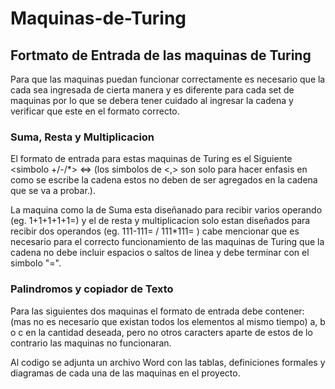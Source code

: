 
# Maquinas-de-Turing


## Fortmato de Entrada de las maquinas de Turing

Para que las maquinas puedan funcionar correctamente es necesario que la cada sea ingresada de cierta manera y es diferente para cada set de maquinas por lo que se debera tener cuidado al ingresar la cadena y verificar que este en el formato correcto.

### Suma, Resta y Multiplicacion

El formato de entrada para estas maquinas de Turing es el Siguiente <valor unitario> <simbolo +/-/*> <valor unitario> <=> (los simbolos de <,> son solo para hacer enfasis en como se escribe la cadena estos no deben de ser agregados en la cadena que se va a probar.).
  
  
  La maquina como la de Suma esta diseñanado para recibir varios operando (eg. 1+1+1+1+1=) y el de resta y multiplicacion solo estan diseñados para recibir dos operandos (eg. 111-111= / 111*111= ) cabe mencionar que es necesario para el correcto funcionamiento de las 
  maquinas de Turing que la cadena no debe incluir espacios o saltos de linea y debe terminar con el simbolo "=".
  
  ### Palindromos y copiador de Texto
  
  Para las siguientes dos maquinas el formato de entrada debe contener: (mas no es necesario que existan todos los elementos al mismo tiempo) a, b o c en la cantidad deseada, pero no otros caracters aparte de estos de lo contrario las maquinas no funcionaran.
  
  
  Al codigo se adjunta un archivo Word con las tablas, definiciones formales y diagramas de cada una de las maquinas en el proyecto.
